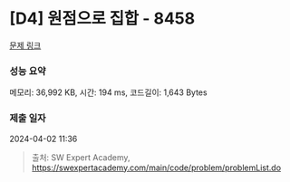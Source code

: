 # [D4] 원점으로 집합 - 8458 

[문제 링크](https://swexpertacademy.com/main/code/problem/problemDetail.do?contestProbId=AWzaq5KKk_ADFAVU) 

### 성능 요약

메모리: 36,992 KB, 시간: 194 ms, 코드길이: 1,643 Bytes

### 제출 일자

2024-04-02 11:36



> 출처: SW Expert Academy, https://swexpertacademy.com/main/code/problem/problemList.do